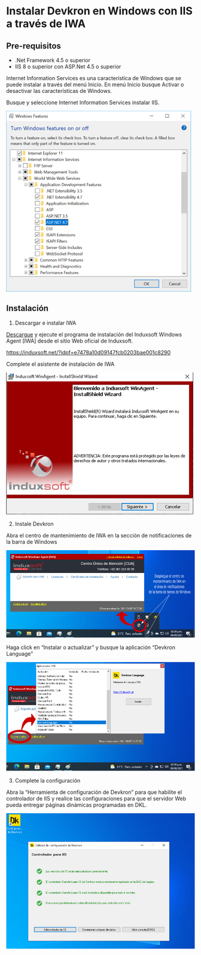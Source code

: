 # Instalar Devkron en Windows con IIS a través de IWA
## Pre-requisitos
* .Net Framework 4.5 o superior
* IIS 8 o superior con ASP.Net 4.5 o superior

Internet Information Services es una característica de Windows que se puede instalar a través del menú Inicio. En menú Inicio busque Activar o desactivar las características de Windows.

Busque y seleccione Internet Information Services instalar IIS.

<img src="img/install-asp.png"/>

## Instalación
1. Descargar e instalar IWA

[Descargue](https://induxsoft.net/?idpf=e7478a10d09147fcb0203bae001c8290) y ejecute el programa de instalación del Induxsoft Windows Agent [IWA] desde el sitio Web oficial de Induxsoft.

https://induxsoft.net/?idpf=e7478a10d09147fcb0203bae001c8290


Complete el asistente de instalación de IWA

<img src="img/iwa0.png"/>

2. Instale Devkron

Abra el centro de mantenimiento de IWA en la sección de notificaciones de la barra de Windows

<img src="img/iwa1.png"/>

Haga click en “Instalar o actualizar” y busque la aplicación “Devkron Language”

<img src="img/iwa2.png"/>

3. Complete la configuración

Abra la “Herramienta de configuración de Devkron” para que habilite el controlador de IIS y realice las configuraciones para que el servidor Web pueda entregar páginas dinámicas programadas en DKL.

<img src="img/iwa3.png"/>

